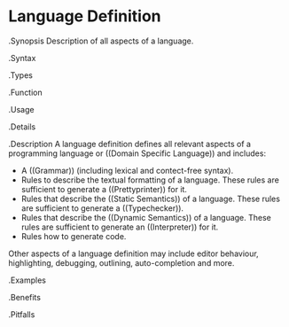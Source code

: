 # Language Definition

.Synopsis
Description of all aspects of a language.

.Syntax

.Types

.Function
       
.Usage

.Details

.Description
A language definition defines all relevant aspects of a programming language or ((Domain Specific Language)) and includes:

*  A ((Grammar)) (including lexical and contect-free syntax).
*  Rules to describe the textual formatting of a language. 
  These rules are sufficient to generate a ((Prettyprinter)) for it.
*  Rules that describe the ((Static Semantics)) of a language.
  These rules are sufficient to generate a ((Typechecker)).
*  Rules that describe the ((Dynamic Semantics)) of a language. 
  These rules are sufficient to generate an ((Interpreter)) for it.
*  Rules how to generate code.


Other aspects of a language definition may include editor behaviour, highlighting, debugging, outlining, auto-completion and more.

.Examples

.Benefits

.Pitfalls

